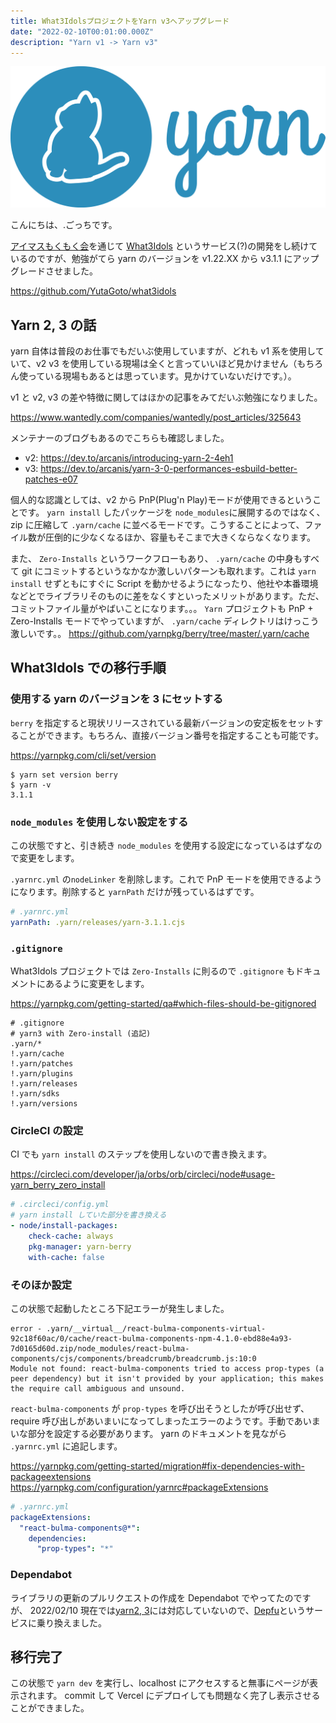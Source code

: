 ```yaml
---
title: What3IdolsプロジェクトをYarn v3へアップグレード
date: "2022-02-10T00:01:00.000Z"
description: "Yarn v1 -> Yarn v3"
---
```


![yarn](./yarn.png)

こんにちは、.ごっちです。

[アイマスもくもく会](https://github.com/imas/mokumoku)を通じて [What3Idols](https://what3idols.vercel.app/) というサービス(?)の開発をし続けているのですが、勉強がてら yarn のバージョンを v1.22.XX から v3.1.1 にアップグレードさせました。

https://github.com/YutaGoto/what3idols

## Yarn 2, 3 の話

yarn 自体は普段のお仕事でもだいぶ使用していますが、どれも v1 系を使用していて、v2 v3 を使用している現場は全くと言っていいほど見かけません（もちろん使っている現場もあるとは思っています。見かけていないだけです。）。

v1 と v2, v3 の差や特徴に関してはほかの記事をみてだいぶ勉強になりました。

https://www.wantedly.com/companies/wantedly/post_articles/325643

メンテナーのブログもあるのでこちらも確認しました。

- v2: https://dev.to/arcanis/introducing-yarn-2-4eh1
- v3: https://dev.to/arcanis/yarn-3-0-performances-esbuild-better-patches-e07

個人的な認識としては、v2 から PnP(Plug'n Play)モードが使用できるということです。 `yarn install` したパッケージを `node_modules`に展開するのではなく、 zip に圧縮して `.yarn/cache` に並べるモードです。こうすることによって、ファイル数が圧倒的に少なくなるほか、容量もそこまで大きくならなくなります。

また、 `Zero-Installs` というワークフローもあり、 `.yarn/cache` の中身もすべて git にコミットするというなかなか激しいパターンも取れます。これは `yarn install` せずともにすぐに Script を動かせるようになったり、他社や本番環境などとでライブラリそのものに差をなくすといったメリットがあります。ただ、コミットファイル量がやばいことになります。。。
`Yarn` プロジェクトも PnP + Zero-Installs モードでやっていますが、 `.yarn/cache` ディレクトリはけっこう激しいです。。 https://github.com/yarnpkg/berry/tree/master/.yarn/cache

## What3Idols での移行手順

### 使用する yarn のバージョンを 3 にセットする

`berry` を指定すると現状リリースされている最新バージョンの安定板をセットすることができます。もちろん、直接バージョン番号を指定することも可能です。

https://yarnpkg.com/cli/set/version

```shell
$ yarn set version berry
$ yarn -v
3.1.1
```

### `node_modules` を使用しない設定をする

この状態ですと、引き続き `node_modules` を使用する設定になっているはずなので変更をします。

`.yarnrc.yml` の`nodeLinker` を削除します。これで PnP モードを使用できるようになります。削除すると `yarnPath` だけが残っているはずです。

```yml
# .yarnrc.yml
yarnPath: .yarn/releases/yarn-3.1.1.cjs
```

### `.gitignore`

What3Idols プロジェクトでは `Zero-Installs` に則るので `.gitignore` もドキュメントにあるように変更をします。

https://yarnpkg.com/getting-started/qa#which-files-should-be-gitignored

```
# .gitignore
# yarn3 with Zero-install (追記)
.yarn/*
!.yarn/cache
!.yarn/patches
!.yarn/plugins
!.yarn/releases
!.yarn/sdks
!.yarn/versions
```

### CircleCI の設定

CI でも `yarn install` のステップを使用しないので書き換えます。

https://circleci.com/developer/ja/orbs/orb/circleci/node#usage-yarn_berry_zero_install

```yml
# .circleci/config.yml
# yarn install していた部分を書き換える
- node/install-packages:
    check-cache: always
    pkg-manager: yarn-berry
    with-cache: false
```

### そのほか設定

この状態で起動したところ下記エラーが発生しました。

```
error - .yarn/__virtual__/react-bulma-components-virtual-92c18f60ac/0/cache/react-bulma-components-npm-4.1.0-ebd88e4a93-7d0165d60d.zip/node_modules/react-bulma-components/cjs/components/breadcrumb/breadcrumb.js:10:0
Module not found: react-bulma-components tried to access prop-types (a peer dependency) but it isn't provided by your application; this makes the require call ambiguous and unsound.
```

`react-bulma-components` が `prop-types` を呼び出そうとしたが呼び出せず、 require 呼び出しがあいまいになってしまったエラーのようです。手動であいまいな部分を設定する必要があります。
yarn のドキュメントを見ながら `.yarnrc.yml` に追記します。

https://yarnpkg.com/getting-started/migration#fix-dependencies-with-packageextensions
https://yarnpkg.com/configuration/yarnrc#packageExtensions

```yml
# .yarnrc.yml
packageExtensions:
  "react-bulma-components@*":
    dependencies:
      "prop-types": "*"
```

### Dependabot

ライブラリの更新のプルリクエストの作成を Dependabot でやってたのですが、 2022/02/10 現在では[yarn2, 3](https://docs.github.com/ja/code-security/supply-chain-security/keeping-your-dependencies-updated-automatically/about-dependabot-version-updates#supported-repositories-and-ecosystems)には対応していないので、[Depfu](https://depfu.com/)というサービスに乗り換えました。

## 移行完了

この状態で `yarn dev` を実行し、localhost にアクセスすると無事にページが表示されます。
commit して Vercel にデプロイしても問題なく完了し表示させることができました。
